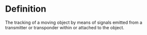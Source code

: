 # Definition

The tracking of a moving object by means of signals emitted from a
transmitter or transponder within or attached to the object.
